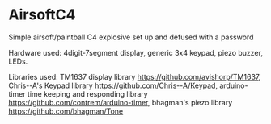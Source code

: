 # AirsoftC4

Simple airsoft/paintball C4 explosive set up and defused with a password

Hardware used:
4digit-7segment display, 
generic 3x4 keypad, 
piezo buzzer, 
LEDs.

Libraries used: 
TM1637 display library https://github.com/avishorp/TM1637, 
Chris--A's Keypad library https://github.com/Chris--A/Keypad, 
arduino-timer time keeping and responding library https://github.com/contrem/arduino-timer, 
bhagman's piezo library https://github.com/bhagman/Tone
